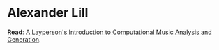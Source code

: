 # Alexander Lill

**Read**: [A Layperson's Introduction to Computational Music Analysis and Generation](https://nbviewer.org/github/Alexlill/Alexlill/blob/main/layperson_guide.pdf).

<!--
**Alexlill/Alexlill** is a ✨ _special_ ✨ repository because its `README.md` (this file) appears on your GitHub profile.

Here are some ideas to get you started:

- 🔭 I’m currently working on ...
- 🌱 I’m currently learning ...
- 👯 I’m looking to collaborate on ...
- 🤔 I’m looking for help with ...
- 💬 Ask me about ...
- 📫 How to reach me: ...
- 😄 Pronouns: ...
- ⚡ Fun fact: ...
-->
